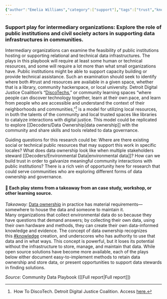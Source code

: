 ```yaml
---
{"author":"Emelia Williams","category":["support"],"tags":["trust","knowledge","collaboration"],"dg-publish":true,"permalink":"/plays/play-15-explore-the-role-of-public-institutions-and-civil-society-actors-in-supporting-data-infrastructures-in-communities/","dgPassFrontmatter":true}
---
```


### **Support play for intermediary organizations: Explore the role of public institutions and civil society actors in supporting data infrastructures in communities.**
Intermediary organizations can examine the feasibility of public institutions hosting or supporting relational and technical data infrastructures. The plays in this playbook will require at least some human or technical resources, and some will require a lot more than what small organizations have. Public institutions might be able to support capacity building or provide technical assistance. Such an examination should seek to identify where both #trust and resources are available in a given space, whether that is a library, community hackerspace, or local university. Detroit Digital Justice Coalition’s “[DiscoTechs](https://detroitcommunitytech.org/sites/default/files/librarypdfs/how-to-discotech.pdf),” or community learning spaces “where people can discover technology together, learn at their own pace, and learn from people who are accessible and understand the context of their neighborhoods and communities,”[^1] is a model for utilizing local resources, in both the talents of the community and local trusted spaces like libraries to catalyze interactions with digital justice. This model could be replicated to explore [[Decoders/Data Ownership\|data ownership]] with the community and share skills and tools related to data governance.

Guiding questions for this research could be: Where are there existing social or technical public resources that may support this work in specific locales? What does data ownership look like when multiple stakeholders steward [[Decoders/Environmental Data\|environmental data]]? How can we build trust in order to galvanize meaningful community interactions with public institutions? There is a rich vein of opportunity here for research that could serve communities who are exploring different forms of data ownership and governance.



#### 🌱 Each play stems from a takeaway from an case study, workshop, or other learning source.

_Takeaway:_ [Data ownership](app://obsidian.md/Data%20ownership) in practice has material requirements—somewhere to house the data and someone to maintain it.  
Many organizations that collect environmental data do so because they have questions that demand answers; by collecting their own data, using their own hardware and methods, they can create their own data-informed knowledge and evidence. The concept of data ownership recognizes this [#knowledge](app://obsidian.md/index.html#knowledge) creation, and underscores who has authority to use that data and in what ways. This concept is powerful, but it loses its potential without the infrastructure to store, manage, and maintain that data. While open source solutions have become more available, each of the plays below either document easy-to-implement methods to retain data ownership and store data, or present opportunities to support data stewards in finding solutions.

*Source:* Community Data Playbook ([[Full report\|Full report]])

[^1]:  How To DiscoTech. Detroit Digital Justice Coalition. Access [here.](https://detroitcommunitytech.org/sites/default/files/librarypdfs/how-to-discotech.pdf)
